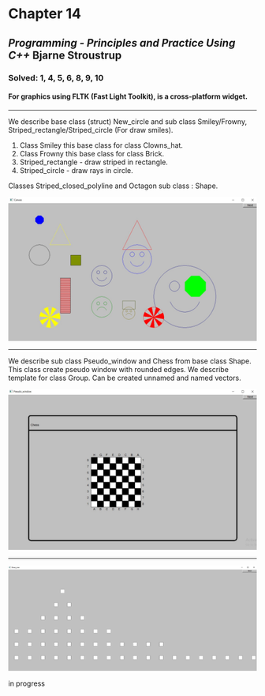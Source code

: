 # Chapter 14
## *Programming - Principles and Practice Using C++*	Bjarne Stroustrup
### Solved: 1, 4, 5, 6, 8, 9, 10
#### For graphics using FLTK (Fast Light Toolkit), is a cross-platform widget.
___

We describe base class (struct) New_circle and sub class Smiley/Frowny, Striped_rectangle/Striped_circle (For draw smiles).
1. Class Smiley this base class for class Clowns_hat.
2. Class Frowny this base class for class Brick.
3. Striped_rectangle - draw striped in rectangle.
4. Striped_circle - draw rays in circle.

Classes Striped_closed_polyline and Octagon sub class : Shape.

![Smiles](https://github.com/T-DEMD/Graphics_chapter_14/blob/master/Smiles.jpg)
___

We describe sub class Pseudo_window and Chess from base class Shape. This class create pseudo window with rounded edges.
We describe template for class Group. Сan be created unnamed and named vectors.

![Chessboard](https://github.com/T-DEMD/Graphics_chapter_14/blob/master/Chessboard.jpg)

___

![](https://github.com/T-DEMD/Graphics_chapter_14/blob/master/Binary_tree.jpg)

in progress